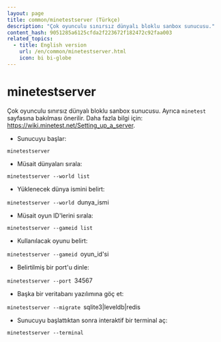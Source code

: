 ```yaml
---
layout: page
title: common/minetestserver (Türkçe)
description: "Çok oyunculu sınırsız dünyalı bloklu sanbox sunucusu."
content_hash: 9051285a6125cfda2f223672f182472c92faa003
related_topics:
  - title: English version
    url: /en/common/minetestserver.html
    icon: bi bi-globe
---
```

# minetestserver

Çok oyunculu sınırsız dünyalı bloklu sanbox sunucusu.
Ayrıca `minetest` sayfasına bakılması önerilir.
Daha fazla bilgi için: <https://wiki.minetest.net/Setting_up_a_server>.

- Sunucuyu başlar:

`minetestserver`

- Müsait dünyaları sırala:

`minetestserver --world list`

- Yüklenecek dünya ismini belirt:

`minetestserver --world `<span class="tldr-var badge badge-pill bg-dark-lm bg-white-dm text-white-lm text-dark-dm font-weight-bold">dunya_ismi</span>

- Müsait oyun ID'lerini sırala:

`minetestserver --gameid list`

- Kullanılacak oyunu belirt:

`minetestserver --gameid `<span class="tldr-var badge badge-pill bg-dark-lm bg-white-dm text-white-lm text-dark-dm font-weight-bold">oyun_id'si</span>

- Belirtilmiş bir port'u dinle:

`minetestserver --port `<span class="tldr-var badge badge-pill bg-dark-lm bg-white-dm text-white-lm text-dark-dm font-weight-bold">34567</span>

- Başka bir veritabanı yazılımına göç et:

`minetestserver --migrate `<span class="tldr-var badge badge-pill bg-dark-lm bg-white-dm text-white-lm text-dark-dm font-weight-bold">sqlite3|leveldb|redis</span>

- Sunucuyu başlattıktan sonra interaktif bir terminal aç:

`minetestserver --terminal`
